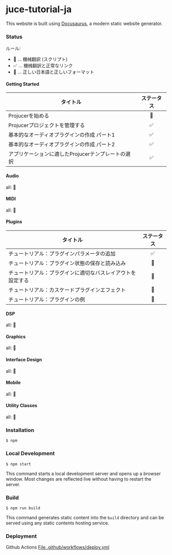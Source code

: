 # juce-tutorial-ja

This website is built using [Docusaurus](https://docusaurus.io/), a modern static website generator.

### Status

ルール:
- 🤖 ... 機械翻訳 (スクリプト)
- ✅ ... 機械翻訳と正常なリンク
- 💯 ... 正しい日本語と正しいフォーマット

#### Getting Started

| タイトル | ステータス |
| --- | :---: |
| Projucerを始める | 💯 |
| Projucerプロジェクトを管理する | ✅ |
| 基本的なオーディオプラグインの作成 パート1 | ✅ |
| 基本的なオーディオプラグインの作成 パート2 | ✅ |
| アプリケーションに適したProjucerテンプレートの選択 | ✅ |

#### Audio
all: 🤖

#### MIDI
all: 🤖

#### Plugins

| タイトル | ステータス |
| --- | :---: |
| チュートリアル：プラグインパラメータの追加 | ✅ |
| チュートリアル：プラグイン状態の保存と読み込み | 🤖 |
| チュートリアル：プラグインに適切なバスレイアウトを設定する | 🤖 |
| チュートリアル：カスケードプラグインエフェクト | 🤖 |
| チュートリアル：プラグインの例 | 🤖 |

#### DSP
all: 🤖

#### Graphics
all: 🤖

#### Interface Design
all: 🤖

#### Mobile
all: 🤖

#### Utility Classes
all: 🤖


### Installation

```
$ npm
```

### Local Development

```
$ npm start
```

This command starts a local development server and opens up a browser window. Most changes are reflected live without having to restart the server.

### Build

```
$ npm run build
```

This command generates static content into the `build` directory and can be served using any static contents hosting service.

### Deployment

Github Actions
[File .github/workflows/deploy.yml](.github/workflows/deploy.yml)